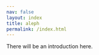 ```yaml
---
nav: false
layout: index
title: aleph
permalink: /index.html
---
```


There will be an introduction here.
